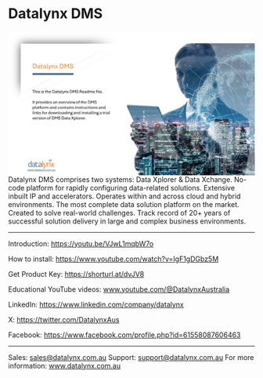 # Datalynx DMS

<img src="https://github.com/Datalynx-Australia/DMS-Data-Xplorer/blob/main/IntroPg1.png"
     alt="Datalynx PG1"
     style="float: left; margin-right: 10px;" />

Datalynx DMS comprises two systems: Data Xplorer & Data Xchange.
No-code platform for rapidly configuring data-related solutions.
Extensive inbuilt IP and accelerators.
Operates within and across cloud and hybrid environments.
The most complete data solution platform on the market.
Created to solve real-world challenges. 
Track record of 20+ years of successful solution delivery in large and complex business environments. 
________________________________________

Introduction: https://youtu.be/VJwL1mqbW7o

How to install: https://www.youtube.com/watch?v=IgF1gDGbz5M

Get Product Key: https://shorturl.at/dvJV8

Educational YouTube videos: www.youtube.com/@DatalynxAustralia

LinkedIn: https://www.linkedin.com/company/datalynx  

X: https://twitter.com/DatalynxAus

Facebook: https://www.facebook.com/profile.php?id=61558087606463
________________________________________

Sales: sales@datalynx.com.au 
Support: support@datalynx.com.au
For more information: www.datalynx.com.au
